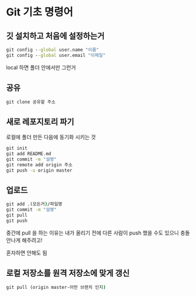 # Git 기초 명령어



## 깃 설치하고 처음에 설정하는거

~~~cmd
git config --global user.name "이름"
git config --global user.email "이메일"
~~~

local 하면 폴더 안에서만 그런거



## 공유

```cmd
git clone 공유할 주소
```



## 새로 레포지토리 파기

로컬에 폴더 만든 다음에 동기화 시키는 것

~~~cmd
git init
git add README.md
git commit -m "설명"
git remote add origin 주소
git push -u origin master
~~~



## 업로드

~~~cmd
git add .(모든거)/파일명
git commit -m "설명"
git pull
git push
~~~

중간에 pull 을 하는 이유는 내가 올리기 전에 다른 사람이 push 했을 수도 있으니 충돌 안나게 해주려고!

혼자하면 안해도 됨



## 로컬 저장소를 원격 저장소에 맞게 갱신

~~~cmd
git pull (origin master-어떤 브렌치 인지)
~~~

